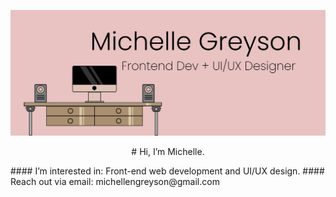 ![image](https://github.com/michellengreyson/michellengreyson/blob/main/banner-img.png?raw=true)


  <p align="center"># Hi, I’m Michelle.</p>
  #### I’m interested in: Front-end web development and UI/UX design.
  #### Reach out via email: michellengreyson@gmail.com


<!---
michellengreyson/michellengreyson is a ✨ special ✨ repository because its `README.md` (this file) appears on your GitHub profile.
You can click the Preview link to take a look at your changes.
--->
